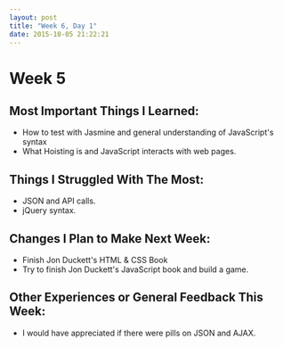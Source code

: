 ```yaml
---
layout: post
title: "Week 6, Day 1"
date: 2015-10-05 21:22:21
---
```

Week 5
======

Most Important Things I Learned:
-------------------------------

* How to test with Jasmine and general understanding of JavaScript's syntax
* What Hoisting is and JavaScript interacts with web pages.

Things I Struggled With The Most:
-------------------------------

* JSON and API calls.
* jQuery syntax.


Changes I Plan to Make Next Week:
-------------------------------

* Finish Jon Duckett's HTML & CSS Book      
* Try to finish Jon Duckett's JavaScript book and build a game.

Other Experiences or General Feedback This Week:
-------------------------------

* I would have appreciated if there were pills on JSON and AJAX.
